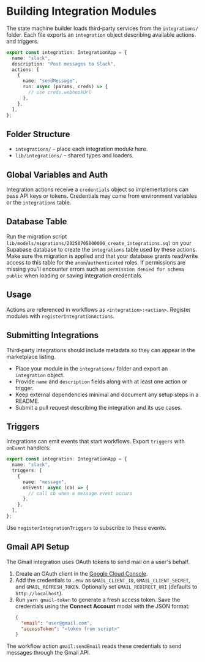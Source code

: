 # Building Integration Modules

The state machine builder loads third‑party services from the `integrations/` folder. Each file exports an `integration` object describing available actions and triggers.

```ts
export const integration: IntegrationApp = {
  name: "slack",
  description: "Post messages to Slack",
  actions: [
    {
      name: "sendMessage",
      run: async (params, creds) => {
        // use creds.webhookUrl
      },
    },
  ],
};
```

## Folder Structure
- `integrations/` – place each integration module here.
- `lib/integrations/` – shared types and loaders.

## Global Variables and Auth
Integration actions receive a `credentials` object so implementations can pass API keys or tokens. Credentials may come from environment variables or the `integrations` table.

## Database Table

Run the migration script `lib/models/migrations/20250705000000_create_integrations.sql` on your Supabase database to create the `integrations` table used by these actions.
Make sure the migration is applied and that your database grants read/write
access to this table for the `anon`/`authenticated` roles. If permissions are
missing you'll encounter errors such as `permission denied for schema public`
when loading or saving integration credentials.

## Usage
Actions are referenced in workflows as `<integration>:<action>`. Register modules with `registerIntegrationActions`.

## Submitting Integrations

Third‑party integrations should include metadata so they can appear in the marketplace listing.

- Place your module in the `integrations/` folder and export an `integration` object.
- Provide `name` and `description` fields along with at least one action or trigger.
- Keep external dependencies minimal and document any setup steps in a README.
- Submit a pull request describing the integration and its use cases.
## Triggers

Integrations can emit events that start workflows. Export `triggers` with `onEvent` handlers:

```ts
export const integration: IntegrationApp = {
  name: "slack",
  triggers: [
    {
      name: "message",
      onEvent: async (cb) => {
        // call cb when a message event occurs
      },
    },
  ],
};
```

Use `registerIntegrationTriggers` to subscribe to these events.

## Gmail API Setup

The Gmail integration uses OAuth tokens to send mail on a user's behalf.

1. Create an OAuth client in the [Google Cloud Console](https://console.cloud.google.com/apis/credentials).
2. Add the credentials to `.env` as `GMAIL_CLIENT_ID`, `GMAIL_CLIENT_SECRET`, and `GMAIL_REFRESH_TOKEN`. Optionally set `GMAIL_REDIRECT_URI` (defaults to `http://localhost`).
3. Run `yarn gmail-token` to generate a fresh access token. Save the credentials using the **Connect Account** modal with the JSON format:
   ```json
   {
     "email": "user@gmail.com",
     "accessToken": "<token from script>"
   }
   ```

The workflow action `gmail:sendEmail` reads these credentials to send messages through the Gmail API.
